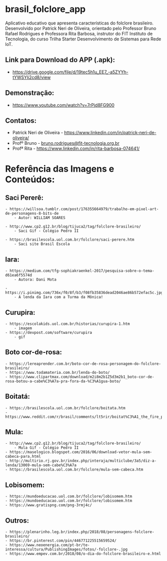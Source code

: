 # brasil_folclore_app

Aplicativo educativo que apresenta características do folclore brasileiro. Desenvolvido por Patrick Neri de Oliveira, orientado pelo Professor Bruno Rafael Rodrigues e Professora Rita Barbosa, instrutor do FIT Instituto de Tecnologia, do curso Trilha Starter Desenvolvimento de Sistemas para Rede IoT.

## Link para Download do APP (.apk):
- https://drive.google.com/file/d/19tec5h1u_EE7_-a5ZYYh-tYWSYli2cd8/view

## Demonstração:
- https://www.youtube.com/watch?v=7rPjd8FG900

## Contatos:
- Patrick Neri de Oliveira - https://www.linkedin.com/in/patrick-neri-de-oliveira/
- Profº Bruno - bruno.rodrigues@fit-tecnologia.org.br
- Profª Rita - https://www.linkedin.com/in/rita-barbosa-074641/

# Referência das Imagens e Conteúdos:

## Saci Pererê:
	- https://willsoa.tumblr.com/post/176355664979/trabalho-em-pixel-art-de-personagens-8-bits-de
		- Autor: WILLIAM SOARES

	- http://www.cp2.g12.br/blog/tijuca2/tag/folclore-brasileiro/
		- Saci Gif - Colégio Pedro II

	- https://brasilescola.uol.com.br/folclore/saci-perere.htm
		- Saci site Brasil Escola


## Iara:
	- https://medium.com/tfg-sophiakraenkel-2017/pesquisa-sobre-o-tema-d61ea6f5574d
 		- Autora: Dani Mota

	- https://i.pinimg.com/736x/f0/8f/b3/f08fb35836dead2046ae86b572efac5c.jpg
		- A lenda da Iara com a Turma da Mônica!


## Curupira:
	- https://escolakids.uol.com.br/historias/curupira-1.htm
		- imagem
	- https://devpost.com/software/curupira
		- gif


## Boto cor-de-rosa:
	- https://lereaprender.com.br/boto-cor-de-rosa-personagem-do-folclore-brasileiro/
	- https://www.todamateria.com.br/lenda-do-boto/
	- https://www.clipartmax.com/download/m2i8m2b1Z5d3m2b1_boto-cor-de-rosa-botou-a-cabe%C3%A7a-pra-fora-da-%C3%A1gua-boto/


## Boitatá:
	- https://brasilescola.uol.com.br/folclore/boitata.htm
	- https://www.reddit.com/r/brasil/comments/lt5rir/boitat%C3%A1_the_fire_punishment_by_guilherme_batista/


## Mula:
	- http://www.cp2.g12.br/blog/tijuca2/tag/folclore-brasileiro/
		- Mula Gif - Colégio Pedro II
	- https://maselogico.blogspot.com/2016/06/download-vetor-mula-sem-cabeca-para.html
	- http://multirio.rj.gov.br/index.php/interaja/multiclube/3a5/diz-a-lenda/13069-mula-sem-cabe%C3%A7a
	- https://brasilescola.uol.com.br/folclore/mula-sem-cabeca.htm


## Lobisomem:
	- https://mundoeducacao.uol.com.br/folclore/lobisomem.htm
	- https://mundoeducacao.uol.com.br/folclore/lobisomem.htm
	- https://www.gratispng.com/png-3rmj4c/

## Outros:
	- https://plenarinho.leg.br/index.php/2018/08/personagens-folclore-brasileiro/
	- https://br.pinterest.com/pin/446771225515659524/
	- https://www.neoenergia.com/pt-br/te-interessa/cultura/PublishingImages/fotos/-folclore-.jpg
	- https://www.empev.com.br/2018/08/o-dia-do-folclore-brasileiro-e.html
